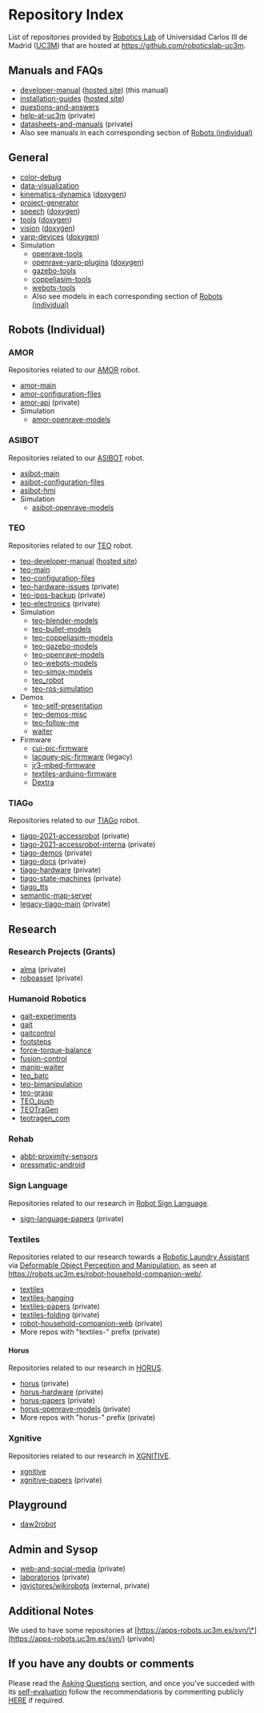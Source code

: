 # Repository Index

List of repositories provided by [Robotics Lab](http://roboticslab.uc3m.es) of Universidad Carlos III de Madrid ([UC3M](http://uc3m.es)) that are hosted at <https://github.com/roboticslab-uc3m>.

## Manuals and FAQs

- [developer-manual](https://github.com/roboticslab-uc3m/developer-manual) ([hosted site](https://robots.uc3m.es/developer-manual/)) (this manual)
- [installation-guides](https://github.com/roboticslab-uc3m/installation-guides) ([hosted site](https://robots.uc3m.es/installation-guides/))
- [questions-and-answers](https://github.com/roboticslab-uc3m/questions-and-answers)
- [help-at-uc3m](https://github.com/roboticslab-uc3m/help-at-uc3m) (private)
- [datasheets-and-manuals](https://github.com/roboticslab-uc3m/datasheets-and-manuals) (private)
- Also see manuals in each corresponding section of [Robots (individual)](#robots-individual)

## General

- [color-debug](https://github.com/roboticslab-uc3m/color-debug)
- [data-visualization](https://github.com/roboticslab-uc3m/data-visualization)
- [kinematics-dynamics](https://github.com/roboticslab-uc3m/kinematics-dynamics) ([doxygen](https://robots.uc3m.es/kinematics-dynamics/))
- [project-generator](https://github.com/roboticslab-uc3m/project-generator)
- [speech](https://github.com/roboticslab-uc3m/speech) ([doxygen](https://robots.uc3m.es/speech/))
- [tools](https://github.com/roboticslab-uc3m/tools) ([doxygen](https://robots.uc3m.es/tools/))
- [vision](https://github.com/roboticslab-uc3m/vision) ([doxygen](https://robots.uc3m.es/vision/))
- [yarp-devices](https://github.com/roboticslab-uc3m/yarp-devices) ([doxygen](https://robots.uc3m.es/yarp-devices/))
- Simulation
    - [openrave-tools](https://github.com/roboticslab-uc3m/openrave-tools)
    - [openrave-yarp-plugins](https://github.com/roboticslab-uc3m/openrave-yarp-plugins) ([doxygen](https://robots.uc3m.es/openrave-yarp-plugins/))
    - [gazebo-tools](https://github.com/roboticslab-uc3m/gazebo-tools)
    - [coppeliasim-tools](https://github.com/roboticslab-uc3m/coppeliasim-tools)
    - [webots-tools](https://github.com/roboticslab-uc3m/webots-tools)
    - Also see models in each corresponding section of [Robots (individual)](#robots-individual)

## Robots (Individual)

### AMOR

Repositories related to our [AMOR](http://roboticslab.uc3m.es/roboticslab/robot/amor) robot.

- [amor-main](https://github.com/roboticslab-uc3m/amor-main)
- [amor-configuration-files](https://github.com/roboticslab-uc3m/amor-configuration-files)
- [amor-api](https://github.com/roboticslab-uc3m/amor-api) (private)
- Simulation
    - [amor-openrave-models](https://github.com/roboticslab-uc3m/amor-openrave-models)

### ASIBOT

Repositories related to our [ASIBOT](http://roboticslab.uc3m.es/roboticslab/robot/asibot) robot.

- [asibot-main](https://github.com/roboticslab-uc3m/asibot-main)
- [asibot-configuration-files](https://github.com/roboticslab-uc3m/asibot-configuration-files)
- [asibot-hmi](https://github.com/roboticslab-uc3m/asibot-hmi)
- Simulation
    - [asibot-openrave-models](https://github.com/roboticslab-uc3m/asibot-openrave-models)

### TEO

Repositories related to our [TEO](http://roboticslab.uc3m.es/roboticslab/robot/teo-humanoid) robot.

- [teo-developer-manual](https://github.com/roboticslab-uc3m/teo-developer-manual) ([hosted site](https://robots.uc3m.es/teo-developer-manual/))
- [teo-main](https://github.com/roboticslab-uc3m/teo-main)
- [teo-configuration-files](https://github.com/roboticslab-uc3m/teo-configuration-files)
- [teo-hardware-issues](https://github.com/roboticslab-uc3m/teo-hardware-issues) (private)
- [teo-ipos-backup](https://github.com/roboticslab-uc3m/teo-ipos-backup) (private)
- [teo-electronics](https://github.com/roboticslab-uc3m/teo-electronics) (private)
- Simulation
    - [teo-blender-models](https://github.com/roboticslab-uc3m/teo-blender-models)
    - [teo-bullet-models](https://github.com/roboticslab-uc3m/teo-bullet-models)
    - [teo-coppeliasim-models](https://github.com/roboticslab-uc3m/teo-coppeliasim-models)
    - [teo-gazebo-models](https://github.com/roboticslab-uc3m/teo-gazebo-models)
    - [teo-openrave-models](https://github.com/roboticslab-uc3m/teo-openrave-models)
    - [teo-webots-models](https://github.com/roboticslab-uc3m/teo-webots-models)
    - [teo-simox-models](https://github.com/roboticslab-uc3m/teo-simox-models)
    - [teo_robot](https://github.com/roboticslab-uc3m/teo_robot)
    - [teo-ros-simulation](https://github.com/roboticslab-uc3m/teo-ros-simulation)
- Demos
    - [teo-self-presentation](https://github.com/roboticslab-uc3m/teo-self-presentation)
    - [teo-demos-misc](https://github.com/roboticslab-uc3m/teo-demos-misc)
    - [teo-follow-me](https://github.com/roboticslab-uc3m/teo-follow-me)
    - [waiter](https://github.com/roboticslab-uc3m/waiter)
- Firmware
    - [cui-pic-firmware](https://github.com/roboticslab-uc3m/cui-pic-firmware)
    - [lacquey-pic-firmware](https://github.com/roboticslab-uc3m/lacquey-pic-firmware) (legacy)
    - [jr3-mbed-firmware](https://github.com/roboticslab-uc3m/jr3-mbed-firmware)
    - [textiles-arduino-firmware](https://github.com/roboticslab-uc3m/textiles-arduino-firmware)
    - [Dextra](https://github.com/roboticslab-uc3m/Dextra)

### TIAGo

Repositories related to our [TIAGo](http://roboticslab.uc3m.es/roboticslab/robot/tiago) robot.

- [tiago-2021-accessrobot](https://github.com/roboticslab-uc3m/tiago-2021-accessrobot) (private)
- [tiago-2021-accessrobot-interna](https://github.com/roboticslab-uc3m/tiago-2021-accessrobot-interna) (private)
- [tiago-demos](https://github.com/roboticslab-uc3m/tiago-demos) (private)
- [tiago-docs](https://github.com/roboticslab-uc3m/tiago-docs) (private)
- [tiago-hardware](https://github.com/roboticslab-uc3m/tiago-hardware) (private)
- [tiago-state-machines](https://github.com/roboticslab-uc3m/tiago-state-machines) (private)
- [tiago_tts](https://github.com/roboticslab-uc3m/tiago_tts)
- [semantic-map-server](https://github.com/roboticslab-uc3m/semantic-map-server)
- [legacy-tiago-main](https://github.com/roboticslab-uc3m/tiago-main) (private)

## Research

### Research Projects (Grants)

- [alma](https://github.com/roboticslab-uc3m/alma) (private)
- [roboasset](https://github.com/roboticslab-uc3m/roboasset) (private)

### Humanoid Robotics

- [gait-experiments](https://github.com/roboticslab-uc3m/gait-experiments)
- [gait](https://github.com/roboticslab-uc3m/gait)
- [gaitcontrol](https://github.com/roboticslab-uc3m/gaitcontrol)
- [footsteps](https://github.com/roboticslab-uc3m/footsteps)
- [force-torque-balance](https://github.com/roboticslab-uc3m/force-torque-balance)
- [fusion-control](https://github.com/roboticslab-uc3m/fusion-control)
- [manip-waiter](https://github.com/roboticslab-uc3m/manip-waiter)
- [teo_batc](https://github.com/roboticslab-uc3m/teo_batc)
- [teo-bimanipulation](https://github.com/roboticslab-uc3m/teo-bimanipulation)
- [teo-grasp](https://github.com/roboticslab-uc3m/teo-grasp)
- [TEO_push](https://github.com/roboticslab-uc3m/TEO_push)
- [TEOTraGen](https://github.com/roboticslab-uc3m/TEOTraGen)
- [teotragen_com](https://github.com/roboticslab-uc3m/teotragen_com)

### Rehab

- [abbt-proximity-sensors](https://github.com/roboticslab-uc3m/abbt-proximity-sensors)
- [pressmatic-android](https://github.com/roboticslab-uc3m/pressmatic-android)

### Sign Language

Repositories related to our research in [Robot Sign Language](http://roboticslab.uc3m.es/roboticslab/robottypeandapp/robot-sign-language).

- [sign-language-papers](https://github.com/roboticslab-uc3m/sign-language-papers) (private)

### Textiles

Repositories related to our research towards a [Robotic Laundry Assistant](http://roboticslab.uc3m.es/roboticslab/robottypeandapp/robotic-laundry-assistant) via [Deformable Object Perception and Manipulation](http://roboticslab.uc3m.es/roboticslab/researchtopic/deformable-object-perception-and-manipulation), as seen at <https://robots.uc3m.es/robot-household-companion-web/>.

- [textiles](https://github.com/roboticslab-uc3m/textiles)
- [textiles-hanging](https://github.com/roboticslab-uc3m/textiles-hanging)
- [textiles-papers](https://github.com/roboticslab-uc3m/textiles-papers) (private)
- [textiles-folding](https://github.com/roboticslab-uc3m/textiles-folding) (private)
- [robot-household-companion-web](https://github.com/roboticslab-uc3m/robot-household-companion-web) (private)
- More repos with "textiles-" prefix (private)

#### Horus

Repositories related to our research in [HORUS](http://roboticslab.uc3m.es/roboticslab/project/horus).

- [horus](https://github.com/roboticslab-uc3m/horus) (private)
- [horus-hardware](https://github.com/roboticslab-uc3m/horus-hardware) (private)
- [horus-papers](https://github.com/roboticslab-uc3m/horus-papers) (private)
- [horus-openrave-models](https://github.com/roboticslab-uc3m/horus-openrave-models) (private)
- More repos with "horus-" prefix (private)

### Xgnitive

Repositories related to our research in [XGNITIVE](http://roboticslab.uc3m.es/roboticslab/robottypeandapp/xgnitive).

- [xgnitive](https://github.com/roboticslab-uc3m/xgnitive)
- [xgnitive-papers](https://github.com/roboticslab-uc3m/xgnitive-papers) (private)

## Playground

- [daw2robot](https://github.com/roboticslab-uc3m/daw2robot)

## Admin and Sysop

- [web-and-social-media](https://github.com/roboticslab-uc3m/web-and-social-media) (private)
- [laboratorios](https://github.com/roboticslab-uc3m/laboratorios) (private)
- [jgvictores/wikirobots](https://github.com/jgvictores/wikirobots) (external, private)

## Additional Notes

We used to have some repositories at [https://apps-robots.uc3m.es/svn/\*](https://apps-robots.uc3m.es/svn/) (private)

## If you have any doubts or comments

Please read the [Asking Questions](../asking-questions.md) section, and once you've succeded with its [self-evaluation](../asking-questions.md#self-evaluation-time) follow the recommendations by commenting publicly [HERE](https://github.com/roboticslab-uc3m/developer-manual/issues/new) if required.

